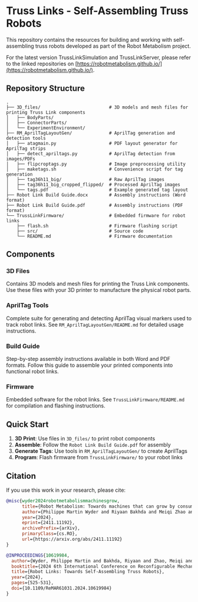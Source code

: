 # Truss Links - Self-Assembling Truss Robots

This repository contains the resources for building and working with self-assembling truss robots developed as part of the Robot Metabolism project.

For the latest version TrussLinkSimulation and TrussLinkServer, please refer to the linked repositories on [https://robotmetabolism.github.io/](https://robotmetabolism.github.io/).

## Repository Structure

```
.
├── 3D_files/                          # 3D models and mesh files for printing Truss Link components
│   ├── BodyParts/                     
│   ├── ConnectorParts/                
│   └── ExperimentEnvironment/         
├── RM_AprilTagLayoutGen/              # AprilTag generation and detection tools
│   ├── atagmain.py                    # PDF layout generator for AprilTag strips
│   ├── detect_apriltags.py            # AprilTag detection from images/PDFs
│   ├── flipcroptags.py                # Image preprocessing utility
│   ├── maketags.sh                    # Convenience script for tag generation
│   ├── tag36h11_big/                  # Raw AprilTag images
│   ├── tag36h11_big_cropped_flipped/  # Processed AprilTag images
│   └── tags.pdf                       # Example generated tag layout
├── Robot Link Build Guide.docx        # Assembly instructions (Word format)
├── Robot Link Build Guide.pdf         # Assembly instructions (PDF format)
└── TrussLinkFirmware/                 # Embedded firmware for robot links
    ├── flash.sh                       # Firmware flashing script
    ├── src/                           # Source code
    └── README.md                      # Firmware documentation
```

## Components

### 3D Files
Contains 3D models and mesh files for printing the Truss Link components. Use these files with your 3D printer to manufacture the physical robot parts.

### AprilTag Tools
Complete suite for generating and detecting AprilTag visual markers used to track robot links. See `RM_AprilTagLayoutGen/README.md` for detailed usage instructions.

### Build Guide
Step-by-step assembly instructions available in both Word and PDF formats. Follow this guide to assemble your printed components into functional robot links.

### Firmware
Embedded software for the robot links. See `TrussLinkFirmware/README.md` for compilation and flashing instructions.

## Quick Start

1. **3D Print**: Use files in `3D_files/` to print robot components
2. **Assemble**: Follow the `Robot Link Build Guide.pdf` for assembly
3. **Generate Tags**: Use tools in `RM_AprilTagLayoutGen/` to create AprilTags
4. **Program**: Flash firmware from `TrussLinkFirmware/` to your robot links

## Citation
If you use this work in your research, please cite:

```bibtex
@misc{wyder2024robotmetabolismmachinesgrow,
      title={Robot Metabolism: Towards machines that can grow by consuming other machines}, 
      author={Philippe Martin Wyder and Riyaan Bakhda and Meiqi Zhao and Quinn A. Booth and Matthew E. Modi and Andrew Song and Simon Kang and Jiahao Wu and Priya Patel and Robert T. Kasumi and David Yi and Nihar Niraj Garg and Pranav Jhunjhunwala and Siddharth Bhutoria and Evan H. Tong and Yuhang Hu and Judah Goldfeder and Omer Mustel and Donghan Kim and Hod Lipson},
      year={2024},
      eprint={2411.11192},
      archivePrefix={arXiv},
      primaryClass={cs.RO},
      url={https://arxiv.org/abs/2411.11192}
}
```

```bibtex
@INPROCEEDINGS{10619984,
  author={Wyder, Philippe Martin and Bakhda, Riyaan and Zhao, Meiqi and Booth, Quinn A. and Kang, Simon and Modi, Matthew Ethan and Song, Andrew and Wu, Jiahao and Patel, Priya and Kasumi, Robert T. and Yi, David and Garg, Nihar Niraj and Bhutoria, Siddharth and Tong, Evan H. and Hu, Yuhang and Mustel, Omer and Kim, Donghan and Lipson, Hod},
  booktitle={2024 6th International Conference on Reconfigurable Mechanisms and Robots (ReMAR)}, 
  title={Robot Links: Towards Self-Assembling Truss Robots}, 
  year={2024},
  pages={525-531},
  doi={10.1109/ReMAR61031.2024.10619984}
}
```